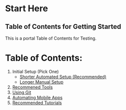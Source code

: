 # Start Here
## Table of Contents for Getting Started

This is a portal Table of Contents for Testing.

# Table of Contents:
1. Initial Setup (Pick One)
    - [Shorter Automated Setup (Recommended)](https://gitlab.com/DMI-TA/getting-started/blob/master/Initial-Setup-Shorter.md)
    - [Longer Manual Setup](https://gitlab.com/DMI-TA/getting-started/blob/master/Initial-Setup-Longer.md)
2. [Recommened Tools](https://gitlab.com/DMI-TA/getting-started/blob/master/Recommended-Tools.md)
3. [Using Git](https://gitlab.com/DMI-TA/getting-started/blob/master/Using-Git.md)
4. [Automating Mobile Apps](https://gitlab.com/DMI-TA/getting-started/blob/master/Automating-Mobile-Apps.md)
5. [Recommended Tutorials](https://gitlab.com/DMI-TA/getting-started/blob/master/Recommended-Tutorials.md)


